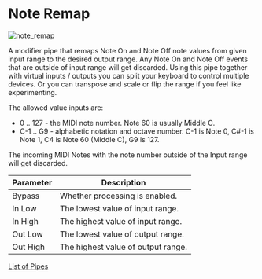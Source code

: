 # Note Remap

![note_remap](https://blokas.io/images/midihub/pipes/note_remap.svg)

A modifier pipe that remaps Note On and Note Off note values from given input range to the desired output range.
Any Note On and Note Off events that are outside of input range will get discarded. Using this pipe together with
virtual inputs / outputs you can split your keyboard to control multiple devices. Or you can transpose and scale or
flip the range if you feel like experimenting.

The allowed value inputs are:

* 0 .. 127 - the MIDI note number. Note 60 is usually Middle C.
* C-1 .. G9 - alphabetic notation and octave number. C-1 is Note 0, C#-1 is Note 1, C4 is Note 60 (Middle C), G9 is 127.

The incoming MIDI Notes with the note number outside of the Input range will get discarded.

| Parameter              | Description                        |
| ---------------------- | ---------------------------------- |
| Bypass                 | Whether processing is enabled.     |
| In Low                 | The lowest value of input range.   |
| In High                | The highest value of input range.  |
| Out Low                | The lowest value of output range.  |
| Out High               | The highest value of output range. |

[List of Pipes](index.md#the-list-of-pipes)
